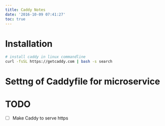 ```yaml
---
title: Caddy Notes
date: '2016-10-09 07:41:27'
toc: true
---
```


# Installation

```sh
# install caddy in linux commandline
curl -fsSL https://getcaddy.com | bash -s search
```

# Settng of Caddyfile for microservice

# TODO

- [ ] Make Caddy to serve https
